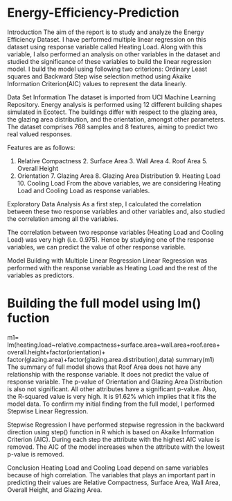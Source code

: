 # Energy-Efficiency-Prediction

Introduction
The aim of the report is to study and analyze the Energy Efficiency Dataset. I have
performed multiple linear regression on this dataset using response variable called Heating Load. Along with this variable, 
I also performed an analysis on other variables in the dataset and studied the significance of these variables to build the 
linear regression model. I build the model using following two criterions: Ordinary Least squares and Backward Step wise selection method
using Akaike Information Criterion(AIC) values to represent the data linearly.

Data Set Information
The dataset is imported from UCI Machine Learning Repository. Energy analysis is performed using 12 different building shapes simulated in Ecotect. The buildings differ with respect to the
glazing area, the glazing area distribution, and the orientation, amongst other parameters. The dataset comprises 768 samples and 8 features,
aiming to predict two real valued responses.

Features are as follows:
1. Relative Compactness 2. Surface Area 3. Wall Area 4. Roof Area 5. Overall Height
6. Orientation 7. Glazing Area 8. Glazing Area Distribution 9. Heating Load 10. Cooling Load
From the above variables, we are considering Heating Load and Cooling Load as response variables.

Exploratory Data Analysis
As a first step, I calculated the correlation between these two response variables and other variables and, also studied the 
correlation among all the variables.

The correlation between two response variables (Heating Load and Cooling Load) was very high (i.e. 0.975).
Hence by studying one of the response variables, we can predict the value of other response variable.

Model Building with Multiple Linear Regression
Linear Regression was performed with the response variable as Heating Load and the rest of the
variables as predictors.

# Building the full model using lm() fuction
m1= lm(heating.load~relative.compactness+surface.area+wall.area+roof.area+
overall.height+factor(orientation)+
factor(glazing.area)+factor(glazing.area.distribution),data)
summary(m1)
The summary of full model shows that Roof Area does not have any relationship with the
response variable. It does not predict the value of response variable. The p-value of Orientation and Glazing Area Distribution
is also not significant. All other attributes have a significant p-value. Also, the R-squared value is very high. It is 91.62% which
implies that it fits the model data. To confirm my initial finding from the full model, I performed Stepwise Linear Regression.

Stepwise Regression
I have performed stepwise regression in the backward direction using step() function in R which is based on 
Akaike Information Criterion (AIC).
During each step the attribute with the highest AIC value is removed. The AIC of the model increases when the attribute with the
lowest p-value is removed.

Conclusion
Heating Load and Cooling Load depend on same variables because of high correlation. The variables
that plays an important part in predicting their values are Relative Compactness, Surface Area, Wall Area, 
Overall Height, and Glazing Area.
